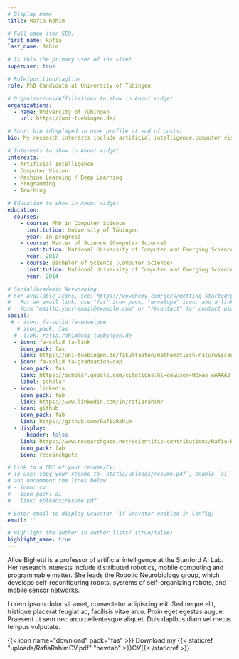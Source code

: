 ```yaml
---
# Display name
title: Rafia Rahim

# Full name (for SEO)
first_name: Rafia
last_name: Rahim

# Is this the primary user of the site?
superuser: true

# Role/position/tagline
role: PhD Candidate at University of Tübingen

# Organizations/Affiliations to show in About widget
organizations:
  - name: University of Tübingen
    url: https://uni-tuebingen.de/

# Short bio (displayed in user profile at end of posts)
bio: My research interests include artificial intelligence,computer vision and machine learning/deep learning.

# Interests to show in About widget
interests:
  - Artificial Intelligence
  - Computer Vision
  - Machine Learning / Deep Learning
  - Programming
  - Teaching

# Education to show in About widget
education:
  courses:
    - course: PhD in Computer Science
      institution: University of Tübingen
      year: in-progress
    - course: Master of Science (Computer Science)
      institution: National University of Computer and Emerging Sciences
      year: 2017
    - course: Bachelor of Science (Computer Science)
      institution: National University of Computer and Emerging Sciences
      year: 2014

# Social/Academic Networking
# For available icons, see: https://wowchemy.com/docs/getting-started/page-builder/#icons
#   For an email link, use "fas" icon pack, "envelope" icon, and a link in the
#   form "mailto:your-email@example.com" or "/#contact" for contact widget.
social:
 # - icon: fa-solid fa-envelope
   # icon_pack: fas
  #  link: rafia.rahim@uni-tuebingen.de
  - icon: fa-solid fa-link
    icon_pack: fas
    link: https://uni-tuebingen.de/fakultaeten/mathematisch-naturwissenschaftliche-fakultaet/fachbereiche/informatik/lehrstuehle/kognitive-systeme/the-chair/staff/rafia-rahim/
  - icon: fa-solid fa-graduation-cap
    icon_pack: fas
    link: https://scholar.google.com/citations?hl=en&user=W0xao_wAAAAJ
    label: scholar
  - icon: linkedin
    icon_pack: fab
    link: https://www.linkedin.com/in/rafiarahim/
  - icon: github
    icon_pack: fab
    link: https://github.com/RafiaRahim
  - display:
      header: false
    link: https://www.researchgate.net/scientific-contributions/Rafia-Rahim-2200059923
    icon_pack: fab
    icon: researchgate

# Link to a PDF of your resume/CV.
# To use: copy your resume to `static/uploads/resume.pdf`, enable `ai` icons in `params.yaml`,
# and uncomment the lines below.
# - icon: cv
#   icon_pack: ai
#   link: uploads/resume.pdf

# Enter email to display Gravatar (if Gravatar enabled in Config)
email: ''

# Highlight the author in author lists? (true/false)
highlight_name: true
---
```


Alice Bighetti is a professor of artificial intelligence at the Stanford AI Lab. Her research interests include distributed robotics, mobile computing and programmable matter. She leads the Robotic Neurobiology group, which develops self-reconfiguring robots, systems of self-organizing robots, and mobile sensor networks.

Lorem ipsum dolor sit amet, consectetur adipiscing elit. Sed neque elit, tristique placerat feugiat ac, facilisis vitae arcu. Proin eget egestas augue. Praesent ut sem nec arcu pellentesque aliquet. Duis dapibus diam vel metus tempus vulputate.

{{< icon name="download" pack="fas" >}} Download my {{< staticref "uploads/RafiaRahimCV.pdf" "newtab" >}}CV{{< /staticref >}}.
